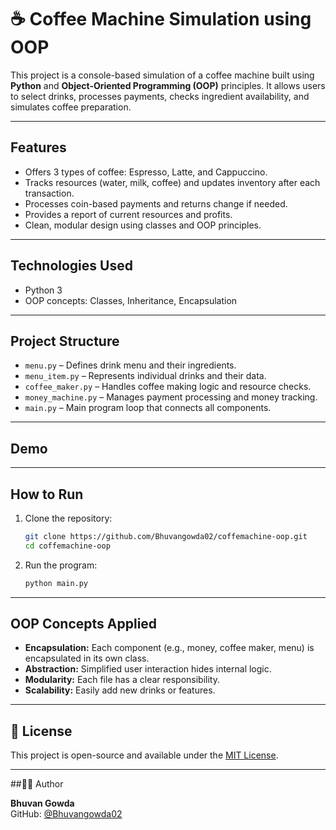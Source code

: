 # ☕ Coffee Machine Simulation using OOP

This project is a console-based simulation of a coffee machine built using **Python** and **Object-Oriented Programming (OOP)** principles. It allows users to select drinks, processes payments, checks ingredient availability, and simulates coffee preparation.

---

## Features

- Offers 3 types of coffee: Espresso, Latte, and Cappuccino.
- Tracks resources (water, milk, coffee) and updates inventory after each transaction.
- Processes coin-based payments and returns change if needed.
- Provides a report of current resources and profits.
- Clean, modular design using classes and OOP principles.

---

## Technologies Used

- Python 3
- OOP concepts: Classes, Inheritance, Encapsulation

---

##  Project Structure

- `menu.py` – Defines drink menu and their ingredients.
- `menu_item.py` – Represents individual drinks and their data.
- `coffee_maker.py` – Handles coffee making logic and resource checks.
- `money_machine.py` – Manages payment processing and money tracking.
- `main.py` – Main program loop that connects all components.

---

## Demo


---

## How to Run

1. Clone the repository:
    ```bash
    git clone https://github.com/Bhuvangowda02/coffemachine-oop.git
    cd coffemachine-oop
    ```

2. Run the program:
    ```bash
    python main.py
    ```

---

##  OOP Concepts Applied

- **Encapsulation:** Each component (e.g., money, coffee maker, menu) is encapsulated in its own class.
- **Abstraction:** Simplified user interaction hides internal logic.
- **Modularity:** Each file has a clear responsibility.
- **Scalability:** Easily add new drinks or features.

---

## 📄 License

This project is open-source and available under the [MIT License](LICENSE).

---

##👨‍💻 Author

**Bhuvan Gowda**  
GitHub: [@Bhuvangowda02](https://github.com/Bhuvangowda02)




